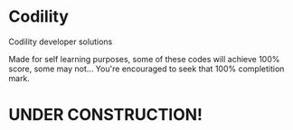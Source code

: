 # Codility
Codility developer solutions

Made for self learning purposes, some of these codes will achieve 100% score, some may not... You're encouraged to seek that 100% completition mark.

# UNDER CONSTRUCTION!

